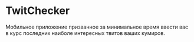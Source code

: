 # TwitChecker
Мобильное приложение призванное за минимальное время ввести вас в курс последних наиболе интересных твитов ваших кумиров.

